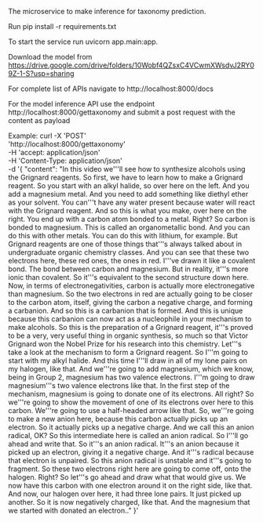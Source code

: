 The microservice to make inference for taxonomy prediction.

Run pip install -r requirements.txt


To start the service run uvicorn app.main:app.

Download the model from https://drive.google.com/drive/folders/10Wobf4QZsxC4VCwmXWsdvJ2RY09Z-1-S?usp=sharing

For complete list of APIs navigate to http://localhost:8000/docs

For the model inference API use the endpoint http://localhost:8000/gettaxonomy and submit a post request with the content as payload

Example:
curl -X 'POST' \
  'http://localhost:8000/gettaxonomy' \
  -H 'accept: application/json' \
  -H 'Content-Type: application/json' \
  -d '{  "content": "In this video we'\''ll see how to synthesize alcohols using the Grignard reagents. So first, we have to learn how to make a Grignard reagent. So you start with an alkyl halide, so over here on the left. And you add a magnesium metal. And you need to add something like diethyl ether as your solvent. You can'\''t have any water present because water will react with the Grignard reagent. And so this is what you make, over here on the right. You end up with a carbon atom bonded to a metal. Right? So carbon is bonded to magnesium. This is called an organometallic bond. And you can do this with other metals. You can do this with lithium, for example. But Grignard reagents are one of those things that'\''s always talked about in undergraduate organic chemistry classes. And you can see that these two electrons here, these red ones, the ones in red. I'\''ve drawn it like a covalent bond. The bond between carbon and magnesium. But in reality, it'\''s more ionic than covalent. So it'\''s equivalent to the second structure down here. Now, in terms of electronegativities, carbon is actually more electronegative than magnesium. So the two electrons in red are actually going to be closer to the carbon atom, itself, giving the carbon a negative charge, and forming a carbanion. And so this is a carbanion that is formed. And this is unique because this carbanion can now act as a nucleophile in your mechanism to make alcohols. So this is the preparation of a Grignard reagent, it'\''s proved to be a very, very useful thing in organic synthesis, so much so that Victor Grignard won the Nobel Prize for his research into this chemistry. Let'\''s take a look at the mechanism to form a Grignard reagent. So I'\''m going to start with my alkyl halide. And this time I'\''ll draw in all of my lone pairs on my halogen, like that. And we'\''re going to add magnesium, which we know, being in Group 2, magnesium has two valence electrons. I'\''m going to draw magnesium'\''s two valence electrons like that. In the first step of the mechanism, magnesium is going to donate one of its electrons. All right? So we'\''re going to show the movement of one of its electrons over here to this carbon. We'\''re going to use a half-headed arrow like that. So, we'\''re going to make a new anion here, because this carbon actually picks up an electron. So it actually picks up a negative charge. And we call this an anion radical, OK? So this intermediate here is called an anion radical. So I'\''ll go ahead and write that. So it'\''s an anion radical. It'\''s an anion because it picked up an electron, giving it a negative charge. And it'\''s radical because that electron is unpaired. So this anion radical is unstable and it'\''s going to fragment. So these two electrons right here are going to come off, onto the halogen. Right? So let'\''s go ahead and draw what that would give us. We now have this carbon with one electron around it on the right side, like that. And now, our halogen over here, it had three lone pairs. It just picked up another. So it is now negatively charged, like that. And the magnesium that we started with donated an electron.."
}'

